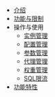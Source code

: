 <!-- 请勿添加产品标题，标题行将由系统自动增加，名称将于您申请邮件提供的仓库名称一致 -->



* [介绍](https://docs.ucloud.cn/udb_proxy/introduce/introduce)
* [功能与限制](https://docs.ucloud.cn/udb_proxy/limit/theory)
* 操作与使用
  * [实例管理](https://docs.ucloud.cn/udb_proxy/manage/operator)
  * [配置管理](https://docs.ucloud.cn/udb_proxy/manage/proxy-node)
  * [参数管理](https://docs.ucloud.cn/udb_proxy/manage/node-param)
  * [代理管理](https://docs.ucloud.cn/udb_proxy/manage/proxy-manage)
  * [权重管理](https://docs.ucloud.cn/udb_proxy/manage/read-weight)
  * [SQL限流](https://docs.ucloud.cn/udb_proxy/manage/flow-control)
* [功能特性](https://docs.ucloud.cn/udb_proxy/feature/function-advance)
